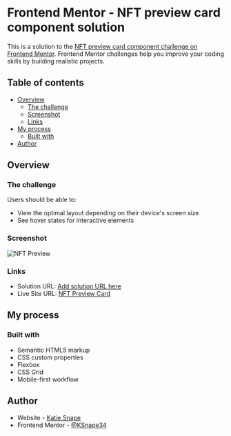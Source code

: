 # Frontend Mentor - NFT preview card component solution

This is a solution to the [NFT preview card component challenge on Frontend Mentor](https://www.frontendmentor.io/challenges/nft-preview-card-component-SbdUL_w0U). Frontend Mentor challenges help you improve your coding skills by building realistic projects. 

## Table of contents

- [Overview](#overview)
  - [The challenge](#the-challenge)
  - [Screenshot](#screenshot)
  - [Links](#links)
- [My process](#my-process)
  - [Built with](#built-with)
- [Author](#author)


## Overview

### The challenge

Users should be able to:

- View the optimal layout depending on their device's screen size
- See hover states for interactive elements

### Screenshot

![NFT Preview](https://github.com/user-attachments/assets/a544b523-406d-426f-b0ff-261f1815853d)



### Links

- Solution URL: [Add solution URL here](https://your-solution-url.com)
- Live Site URL: [NFT Preview Card](https://ksnape34.github.io/NFT-Preview-Card/)

## My process

### Built with

- Semantic HTML5 markup
- CSS custom properties
- Flexbox
- CSS Grid
- Mobile-first workflow


## Author

- Website - [Katie Snape](https://ksnape34.github.io/Portfolio/)
- Frontend Mentor - [@KSnape34](https://www.frontendmentor.io/profile/KSnape34)


